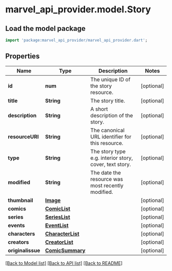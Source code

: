# marvel_api_provider.model.Story

## Load the model package
```dart
import 'package:marvel_api_provider/marvel_api_provider.dart';
```

## Properties
Name | Type | Description | Notes
------------ | ------------- | ------------- | -------------
**id** | **num** | The unique ID of the story resource. | [optional] 
**title** | **String** | The story title. | [optional] 
**description** | **String** | A short description of the story. | [optional] 
**resourceURI** | **String** | The canonical URL identifier for this resource. | [optional] 
**type** | **String** | The story type e.g. interior story, cover, text story. | [optional] 
**modified** | **String** | The date the resource was most recently modified. | [optional] 
**thumbnail** | [**Image**](Image.md) |  | [optional] 
**comics** | [**ComicList**](ComicList.md) |  | [optional] 
**series** | [**SeriesList**](SeriesList.md) |  | [optional] 
**events** | [**EventList**](EventList.md) |  | [optional] 
**characters** | [**CharacterList**](CharacterList.md) |  | [optional] 
**creators** | [**CreatorList**](CreatorList.md) |  | [optional] 
**originalissue** | [**ComicSummary**](ComicSummary.md) |  | [optional] 

[[Back to Model list]](../README.md#documentation-for-models) [[Back to API list]](../README.md#documentation-for-api-endpoints) [[Back to README]](../README.md)


